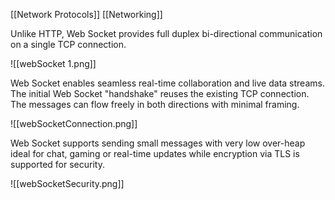 [[Network Protocols]] [[Networking]]

Unlike HTTP, Web Socket provides full duplex bi-directional communication on a single TCP connection.

![[webSocket 1.png]]

Web Socket enables seamless real-time collaboration and live data streams. The initial Web Socket "handshake" reuses the existing TCP connection. The messages can flow freely in both directions with minimal framing.

![[webSocketConnection.png]]

Web Socket supports sending small messages with very low over-heap ideal for chat, gaming or real-time updates while encryption via TLS is supported for security.

![[webSocketSecurity.png]]

